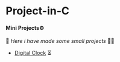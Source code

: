 # Project-in-C
#### Mini Projects⚙


🏴‍ *Here i have made some small projects* 🏴‍☠️
+ [Digital Clock](https://github.com/HembramBeta777/Project-in-C/blob/master/Clock/DigitalClock.c) ⏳


